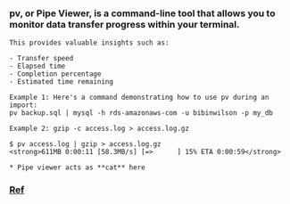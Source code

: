 ### pv, or Pipe Viewer, is a command-line tool that allows you to monitor data transfer progress within your terminal.

```
This provides valuable insights such as:

- Transfer speed
- Elapsed time
- Completion percentage
- Estimated time remaining

Example 1: Here's a command demonstrating how to use pv during an import:
pv backup.sql | mysql -h rds-amazonaws-com -u bibinwilson -p my_db

Example 2: gzip -c access.log > access.log.gz

$ pv access.log | gzip > access.log.gz
<strong>611MB 0:00:11 [58.3MB/s] [=>      ] 15% ETA 0:00:59</strong>

* Pipe viewer acts as **cat** here
```

### [Ref](https://catonmat.net/unix-utilities-pipe-viewer)

